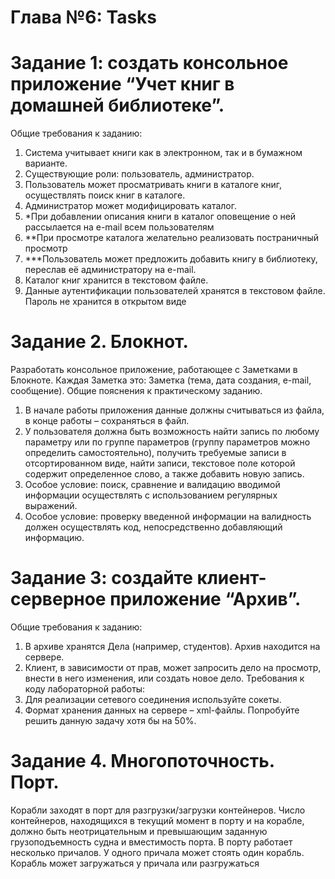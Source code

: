 # Глава №6: Tasks

# Задание 1: создать консольное приложение “Учет книг в домашней библиотеке”.
Общие требования к заданию:
1.  Система учитывает книги как в электронном, так и в бумажном варианте.
2.  Существующие роли: пользователь, администратор.
3.  Пользователь может просматривать книги в каталоге книг, осуществлять поиск 
книг в каталоге. 
4.  Администратор может модифицировать каталог.
5.  *При добавлении описания книги в каталог оповещение о ней рассылается на 
e-mail всем пользователям
6.  **При просмотре каталога желательно реализовать постраничный просмотр
7.  ***Пользователь может предложить добавить книгу в библиотеку, переслав её 
администратору на e-mail.
8.  Каталог книг хранится в текстовом файле.
9.  Данные аутентификации пользователей хранятся в текстовом файле. Пароль 
не хранится в открытом виде
# Задание 2. Блокнот. 
Разработать консольное приложение, работающее с Заметками
в Блокноте. Каждая Заметка это: Заметка (тема, дата создания, e-mail, сообщение). 
Общие пояснения к практическому заданию.
1.  В начале работы приложения данные должны считываться из файла, в конце
работы – сохраняться в файл.
2.  У пользователя должна быть возможность найти запись по любому параметру 
или по группе параметров (группу параметров можно определить 
самостоятельно), получить требуемые записи в отсортированном виде, найти 
записи, текстовое поле которой содержит определенное слово, а также 
добавить новую запись.
3.  Особое условие: поиск, сравнение и валидацию вводимой информации 
осуществлять с использованием регулярных выражений.
4.  Особое условие: проверку введенной информации на валидность должен 
осуществлять код, непосредственно добавляющий информацию.
# Задание 3: создайте клиент-серверное приложение “Архив”.
Общие требования к заданию:
1.  В архиве хранятся Дела (например, студентов). Архив находится на сервере.
2.  Клиент, в зависимости от прав, может запросить дело на просмотр, внести в 
него изменения, или создать новое дело.
Требования к коду лабораторной работы:
1.  Для реализации сетевого соединения используйте сокеты.
2.  Формат хранения данных на сервере – xml-файлы.
Попробуйте решить данную задачу хотя бы на 50%.
# Задание 4. Многопоточность. Порт. 
Корабли заходят в порт для разгрузки/загрузки контейнеров. Число контейнеров, находящихся в текущий момент 
в порту и на корабле, должно быть неотрицательным и превышающим заданную 
грузоподъемность судна и вместимость порта. В порту работает несколько причалов. 
У одного причала может стоять один корабль. Корабль может загружаться у причала 
или разгружаться
